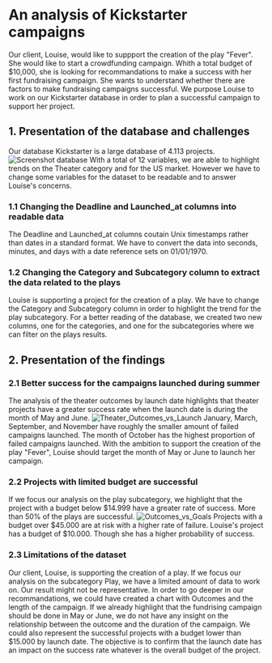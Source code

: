 # An analysis of Kickstarter campaigns
Our client, Louise, would like to suppport the creation of the play "Fever". She would like to start a crowdfunding campaign. Whith a total budget of $10,000, she is looking for recommandations to make a success with her first fundraising campaign. She wants to understand whether there are factors to make fundraising campaigns successful. 
We purpose Louise to work on our Kickstarter database in order to plan a successful campaign to support her project.
## 1. Presentation of the database and challenges
Our database Kickstarter is a large database of 4.113 projects.
![Screenshot database](https://user-images.githubusercontent.com/85641189/122977759-64b4fe80-d35b-11eb-8a9d-cea4d4d60447.png)
 With a total of 12 variables, we are able to highlight trends on the Theater category and for the US market. However we  have to change some variables for the dataset to be readable and to answer Louise's concerns.
 ### 1.1 Changing the Deadline and Launched_at columns into readable data 
 The Deadline and Launched_at columns coutain Unix timestamps rather than dates in a standard format. We have to convert the data into seconds, minutes, and days with a date reference sets on 01/01/1970. 
 ### 1.2 Changing the Category and Subcategory column to extract the data related to the plays
Louise is supporting a project for the creation of a play. We have to change the Category and Subcategory column in order to highlight the trend for the play subcategory. For a better reading of the database, we created two new columns, one for the categories, and one for the subcategories where we can filter on the plays results.
## 2. Presentation of the findings
### 2.1 Better success for the campaigns launched during summer
The analysis of the theater outcomes by launch date highlights that theater projects have a greater success rate when the launch date is during the month of May and June. 
![Theater_Outcomes_vs_Launch](https://user-images.githubusercontent.com/85641189/123000630-6d1a3300-d375-11eb-8b02-2c383ba098f9.png)
January, March, September, and November have roughly the smaller amount of failed campaigns launched. The month of October has the highest proportion of failed campaigns launched. With the ambition to support the creation of the play "Fever", Louise should target the month of May or June to launch her campaign.
### 2.2 Projects with limited budget are successful
If we focus our analysis on the play subcategory, we highlight that the project with a budget below $14.999 have a greater rate of success. More than 50% of the plays are successful. 
![Outcomes_vs_Goals](https://user-images.githubusercontent.com/85641189/123000687-81f6c680-d375-11eb-9291-8045168c95d5.png)
Projects with a budget over $45.000 are at risk with a higher rate of failure. Louise's project has a budget of $10.000. Though she has a higher probability of success.
### 2.3 Limitations of the dataset
Our client, Louise, is supporting the creation of a play. If we focus our analysis on the subcategory Play, we have a limited amount of data to work on. Our result might not be representative. 
In order to go deeper in our recommandations, we could have created a chart with Outcomes and the length of the campaign. If we already highlight that the fundrising campaign should be done in May or June, we do not have any insight on the relationship between the outcome and the duration of the campaign. We could also represent the successful projects with a budget lower than $15.000 by launch date. The objective is to confirm that the launch date has an impact on the success rate whatever is the overall budget of the project.  
